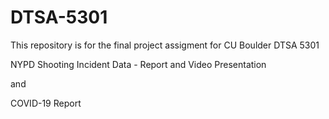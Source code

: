 # DTSA-5301

This repository is for the final project assigment for CU Boulder DTSA 5301

NYPD Shooting Incident Data - Report and Video Presentation

and

COVID-19 Report
